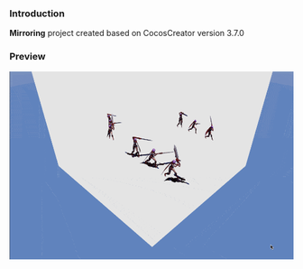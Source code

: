 ### Introduction
**Mirroring** project created based on CocosCreator version 3.7.0

### Preview
![image](../../../gif/202210/2022101002.gif)